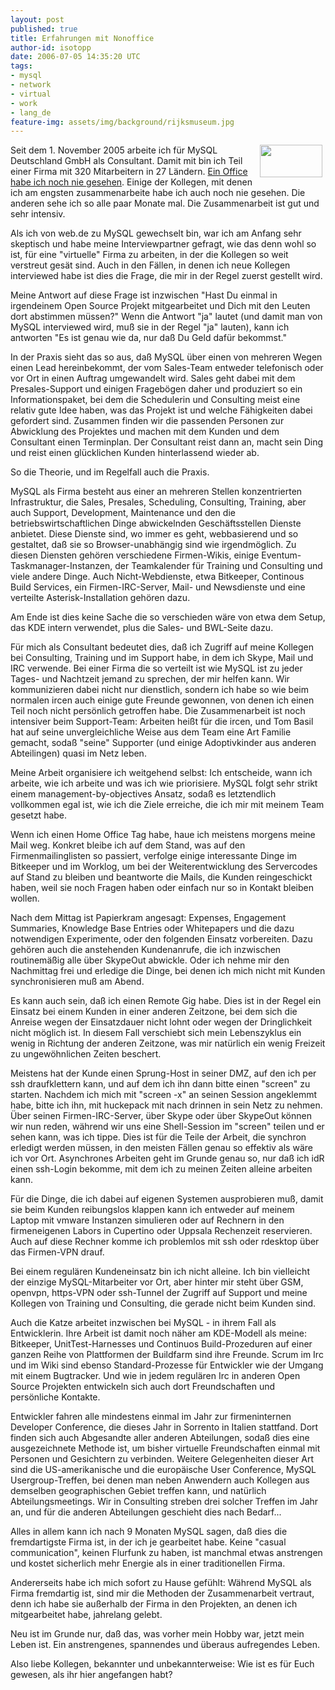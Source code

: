 ```yaml
---
layout: post
published: true
title: Erfahrungen mit Nonoffice
author-id: isotopp
date: 2006-07-05 14:35:20 UTC
tags:
- mysql
- network
- virtual
- work
- lang_de
feature-img: assets/img/background/rijksmuseum.jpg
---
```

<!--s9ymdb:3519--><img width='100' height='52' style="float: right; border: 0px; padding-left: 5px; padding-right: 5px;" src="/uploads/mysql_logo.gif" alt="" /> Seit dem 1. November 2005 arbeite ich für MySQL Deutschland GmbH als Consultant. Damit mit bin ich Teil einer Firma mit 320 Mitarbeitern in 27 Ländern. <a href="http://www.c0t0d0s0.org/archives/1738-Erfahrungen-mit-Homeoffice.html">Ein Office habe ich noch nie gesehen</a>. Einige der Kollegen, mit denen ich am engsten zusammenarbeite habe ich auch noch nie gesehen. Die anderen sehe ich so alle paar Monate mal. Die Zusammenarbeit ist gut und sehr intensiv.

Als ich von web.de zu MySQL gewechselt bin, war ich am Anfang sehr skeptisch und habe meine Interviewpartner gefragt, wie das denn wohl so ist, für eine "virtuelle" Firma zu arbeiten, in der die Kollegen so weit verstreut gesät sind. Auch in den Fällen, in denen ich neue Kollegen interviewed habe ist dies die Frage, die mir in der Regel zuerst gestellt wird.



Meine Antwort auf diese Frage ist inzwischen "Hast Du einmal in irgendeinem Open Source Projekt mitgearbeitet und Dich mit den Leuten dort abstimmen müssen?" Wenn die Antwort "ja" lautet (und damit man von MySQL interviewed wird, muß sie in der Regel "ja" lauten), kann ich antworten "Es ist genau wie da, nur daß Du Geld dafür bekommst."

In der Praxis sieht das so aus, daß MySQL über einen von mehreren Wegen einen Lead hereinbekommt, der vom Sales-Team entweder telefonisch oder vor Ort in einen Auftrag umgewandelt wird. Sales geht dabei mit dem Presales-Support und einigen Fragebögen daher und produziert so ein Informationspaket, bei dem die Schedulerin und Consulting meist eine relativ gute Idee haben, was das Projekt ist und welche Fähigkeiten dabei gefordert sind. Zusammen finden wir die passenden Personen zur Abwicklung des Projektes und machen mit dem Kunden und dem Consultant einen Terminplan. Der Consultant reist dann an, macht sein Ding und reist einen glücklichen Kunden hinterlassend wieder ab.

So die Theorie, und im Regelfall auch die Praxis.

MySQL als Firma besteht aus einer an mehreren Stellen konzentrierten Infrastruktur, die Sales, Presales, Scheduling, Consulting, Training, aber auch Support, Development, Maintenance und den die betriebswirtschaftlichen Dinge abwickelnden Geschäftsstellen Dienste anbietet. Diese Dienste sind, wo immer es geht, webbasierend und so gestaltet, daß sie so Browser-unabhängig sind wie irgendmöglich. Zu diesen Diensten gehören verschiedene Firmen-Wikis, einige Eventum-Taskmanager-Instanzen, der Teamkalender für Training und Consulting und viele andere Dinge. Auch Nicht-Webdienste, etwa Bitkeeper, Continous Build Services, ein Firmen-IRC-Server, Mail- und Newsdienste und eine verteilte Asterisk-Installation gehören dazu.

Am Ende ist dies keine Sache die so verschieden wäre von etwa dem Setup, das KDE intern verwendet, plus die Sales- und BWL-Seite dazu.

Für mich als Consultant bedeutet dies, daß ich Zugriff auf meine Kollegen bei Consulting, Training und im Support habe, in dem ich Skype, Mail und IRC verwende. Bei einer Firma die so verteilt ist wie MySQL ist zu jeder Tages- und Nachtzeit jemand zu sprechen, der mir helfen kann. Wir kommunizieren dabei nicht nur dienstlich, sondern ich habe so wie beim normalen ircen auch einige gute Freunde gewonnen, von denen ich einen Teil noch nicht persönlich getroffen habe. Die Zusammenarbeit ist noch intensiver beim Support-Team: Arbeiten heißt für die ircen, und Tom Basil hat auf seine unvergleichliche Weise aus dem Team eine Art Familie gemacht, sodaß "seine" Supporter (und einige Adoptivkinder aus anderen Abteilingen) quasi im Netz leben.

Meine Arbeit organisiere ich weitgehend selbst: Ich entscheide, wann ich arbeite, wie ich arbeite und was ich wie priorisiere. MySQL folgt sehr strikt einem management-by-objectives Ansatz, sodaß es letztendlich vollkommen egal ist, wie ich die Ziele erreiche, die ich mir mit meinem Team gesetzt habe. 

Wenn ich einen Home Office Tag habe, haue ich meistens morgens meine Mail weg. Konkret bleibe ich auf dem Stand, was auf den Firmenmailinglisten so passiert, verfolge einige interessante Dinge im Bitkeeper und im Worklog, um bei der Weiterentwicklung des Servercodes auf Stand zu bleiben und beantworte die Mails, die Kunden reingeschickt haben, weil sie noch Fragen haben oder einfach nur so in Kontakt bleiben wollen.

Nach dem Mittag ist Papierkram angesagt: Expenses, Engagement Summaries, Knowledge Base Entries oder Whitepapers und die dazu notwendigen Experimente, oder den folgenden Einsatz vorbereiten. Dazu gehören auch die anstehenden Kundenanrufe, die ich inzwischen routinemäßig alle über SkypeOut abwickle. Oder ich nehme mir den Nachmittag frei und erledige die Dinge, bei denen ich mich nicht mit Kunden synchronisieren muß am Abend.

Es kann auch sein, daß ich einen Remote Gig habe. Dies ist in der Regel ein Einsatz bei einem Kunden in einer anderen Zeitzone, bei dem sich die Anreise wegen der Einsatzdauer nicht lohnt oder wegen der Dringlichkeit nicht möglich ist. In diesem Fall verschiebt sich mein Lebenszyklus ein wenig in Richtung der anderen Zeitzone, was mir natürlich ein wenig Freizeit zu ungewöhnlichen Zeiten beschert. 

Meistens hat der Kunde einen Sprung-Host in seiner DMZ, auf den ich per ssh draufklettern kann, und auf dem ich ihn dann bitte einen "screen" zu starten. Nachdem ich mich mit "screen -x" an seinen Session angeklemmt habe, bitte ich ihn, mit huckepack mit nach drinnen in sein Netz zu nehmen. Über seinen Firmen-IRC-Server, über Skype oder über SkypeOut können wir nun reden, während wir uns eine Shell-Session im "screen" teilen und er sehen kann, was ich tippe. Dies ist für die Teile der Arbeit, die synchron erledigt werden müssen, in den meisten Fällen genau so effektiv als wäre ich vor Ort. Asynchrones Arbeiten geht im Grunde genau so, nur daß ich idR einen ssh-Login bekomme, mit dem ich zu meinen Zeiten alleine arbeiten kann.

Für die Dinge, die ich dabei auf eigenen Systemen ausprobieren muß, damit sie beim Kunden reibungslos klappen kann ich entweder auf meinem Laptop mit vmware Instanzen simulieren oder auf Rechnern in den firmeneigenen Labors in Cupertino oder Uppsala Rechenzeit reservieren. Auch auf diese Rechner komme ich problemlos mit ssh oder rdesktop über das Firmen-VPN drauf.

Bei einem regulären Kundeneinsatz bin ich nicht alleine. Ich bin vielleicht der einzige MySQL-Mitarbeiter vor Ort, aber hinter mir steht über GSM, openvpn, https-VPN oder ssh-Tunnel der Zugriff auf Support und meine Kollegen von Training und Consulting, die gerade nicht beim Kunden sind.

Auch die Katze arbeitet inzwischen bei MySQL - in ihrem Fall als Entwicklerin. Ihre Arbeit ist damit noch näher am KDE-Modell als meine: Bitkeeper, UnitTest-Harnesses und Continuos Build-Prozeduren auf einer ganzen Reihe von Plattformen der Buildfarm sind ihre Freunde. Scrum im Irc und im Wiki sind ebenso Standard-Prozesse für Entwickler wie der Umgang mit einem Bugtracker. Und wie in jedem regulären Irc in anderen Open Source Projekten entwickeln sich auch dort Freundschaften und persönliche Kontakte.

Entwickler fahren alle mindestens einmal im Jahr zur firmeninternen Developer Conference, die dieses Jahr in Sorrento in Italien stattfand. Dort finden sich auch Abgesandte aller anderen Abteilungen, sodaß dies eine ausgezeichnete Methode ist, um bisher virtuelle Freundschaften einmal mit Personen und Gesichtern zu verbinden. Weitere Gelegenheiten dieser Art sind die US-amerikanische und die europäische User Conference, MySQL Usergroup-Treffen, bei denen man neben Anwendern auch Kollegen aus demselben geographischen Gebiet treffen kann, und natürlich Abteilungsmeetings. Wir in Consulting streben drei solcher Treffen im Jahr an, und für die anderen Abteilungen geschieht dies nach Bedarf...

Alles in allem kann ich nach 9 Monaten MySQL sagen, daß dies die fremdartigste Firma ist, in der ich je gearbeitet habe. Keine "casual communication", keinen Flurfunk zu haben, ist manchmal etwas anstrengen und kostet sicherlich mehr Energie als in einer traditionellen Firma. 

Andererseits habe ich mich sofort zu Hause gefühlt: Während MySQL als Firma fremdartig ist, sind mir die Methoden der Zusammenarbeit vertraut, denn ich habe sie außerhalb der Firma in den Projekten, an denen ich mitgearbeitet habe, jahrelang gelebt. 

Neu ist im Grunde nur, daß das, was vorher mein Hobby war, jetzt mein Leben ist. Ein anstrengenes, spannendes und überaus aufregendes Leben.

Also liebe Kollegen, bekannter und unbekannterweise: Wie ist es für Euch gewesen, als ihr hier angefangen habt?
